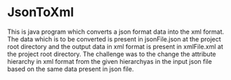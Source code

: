 # JsonToXml
This is java program which converts a json format data into the xml format.
The data which is to be converted is present in jsonFile.json at the project root directory and the output data in xml format is present in xmlFile.xml at the project root directory.
The challenge was to the change the attribute hierarchy in xml format from the given hierarchyas in the  input json file based on the same data present in json file.
